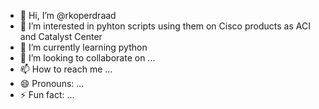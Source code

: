 - 👋 Hi, I’m @rkoperdraad
- 👀 I’m interested in pyhton scripts using them on Cisco products as ACI and Catalyst Center
- 🌱 I’m currently learning python
- 💞️ I’m looking to collaborate on ...
- 📫 How to reach me ...
- 😄 Pronouns: ...
- ⚡ Fun fact: ...

<!---
rkoperdraad/rkoperdraad is a ✨ special ✨ repository because its `README.md` (this file) appears on your GitHub profile.
You can click the Preview link to take a look at your changes.
--->
